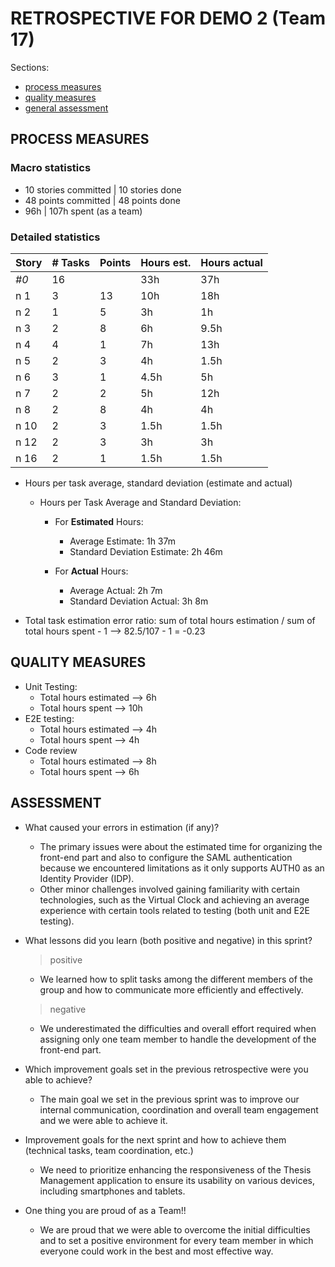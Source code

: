 RETROSPECTIVE FOR DEMO 2 (Team 17)
=====================================

Sections:

- [process measures](#process-measures)
- [quality measures](#quality-measures)
- [general assessment](#assessment)

## PROCESS MEASURES 

### Macro statistics

- 10 stories committed | 10 stories done 
- 48 points committed | 48 points done 
- 96h | 107h spent (as a team)


### Detailed statistics

| Story  | # Tasks | Points | Hours est. | Hours actual |
|--------|---------|--------|------------|--------------|
| _#0_   |  16  |        |    33h       |        37h    |
| n 1    |  3  |    13    |      10h     |       18h     |
| n 2    |  1  |    5    |      3h      |       1h      |
| n 3    |  2  |    8    |      6h      |       9.5h    |
| n 4    |  4  |   1     |      7h      |       13h     |
| n 5    |  2  |   3     |      4h      |       1.5h    |
| n 6    |  3  |    1    |      4.5h    |       5h      |
| n 7    |  2  |    2    |      5h      |       12h     |
| n 8    |  2  |   8     |      4h      |       4h      |
| n 10   |  2  |    3    |      1.5h    |       1.5h    |
| n 12   |  2  |    3    |      3h      |       3h      |
| n 16   |  2  |    1    |      1.5h    |       1.5h    |


- Hours per task average, standard deviation (estimate and actual)

  - Hours per Task Average and Standard Deviation:

    - For **Estimated** Hours:
      - Average Estimate: 1h 37m
      - Standard Deviation Estimate: 2h 46m

    - For **Actual** Hours:
      - Average Actual: 2h 7m
      - Standard Deviation Actual: 3h 8m

- Total task estimation error ratio: sum of total hours estimation / sum of total hours spent - 1 --> 82.5/107 - 1 = -0.23


## QUALITY MEASURES 

- Unit Testing:
  - Total hours estimated --> 6h
  - Total hours spent --> 10h
- E2E testing:
  - Total hours estimated --> 4h
  - Total hours spent --> 4h
- Code review 
  - Total hours estimated --> 8h
  - Total hours spent --> 6h
  

## ASSESSMENT

- What caused your errors in estimation (if any)?

  - The primary issues were about the estimated time for organizing the front-end part and also to configure the SAML authentication because we encountered limitations as it only supports AUTH0 as an Identity Provider (IDP).
  - Other minor challenges involved gaining familiarity with certain technologies, such as the Virtual Clock and achieving an average experience with certain tools related to testing (both unit and E2E testing).

- What lessons did you learn (both positive and negative) in this sprint?

  > positive
  - We learned how to split tasks among the different members of the group and how to communicate more efficiently and effectively.

  > negative
  - We underestimated the difficulties and overall effort required when assigning only one team member to handle the development of the front-end part. 

- Which improvement goals set in the previous retrospective were you able to achieve? 
  
  - The main goal we set in the previous sprint was to improve our internal communication, coordination and overall team engagement and we were able to achieve it.

- Improvement goals for the next sprint and how to achieve them (technical tasks, team coordination, etc.)

  - We need to prioritize enhancing the responsiveness of the Thesis Management application to ensure its usability on various devices, including smartphones and tablets. 

- One thing you are proud of as a Team!!

  - We are proud that we were able to overcome the initial difficulties and to set a positive environment for every team member in which everyone could work in the best and most effective way. 
